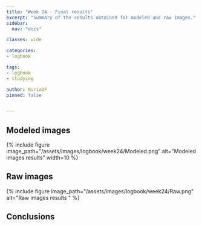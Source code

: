 ```yaml
---
title: "Week 24 - Final results"
excerpt: "Summary of the results obtained for modeled and raw images."
sidebar:
  nav: "docs"

classes: wide

categories:
- logbook

tags:
- logbook
- studying

author: NuriaOF
pinned: false


---
```


## Modeled images

{% include figure image_path="/assets/images/logbook/week24/Modeled.png" alt="Modeled images results" width=10 %}

## Raw images

{% include figure image_path="/assets/images/logbook/week24/Raw.png" alt="Raw images results " %}

## Conclusions
